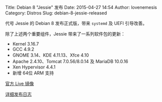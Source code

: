 Title: Debian 8 "Jessie" 发布
Date: 2015-04-27 14:54
Author: lovenemesis
Category: Distros
Slug: debian-8-jessie-released

代号 Jessie 的 Debian 8 发布正式版，带来 `systemd` 及 UEFI 引导改善。

<!-- PELICAN_END_SUMMARY -->

除了上述两个重要组件，Jessie 带来了一系列软件包的更新：

* Kernel 3.16.7  
* GCC 4.9.2  
* GNOME 3.14、KDE 4.11.13、Xfce 4.10  
* Apache 2.4.10、Tomcat 7.0.56/8.0.14 及 MariaDB 10.0.16  
* Xen Hypervisor 4.4.1  
* 新增 64位 ARM 支持

[官方 Live 镜像](http://live.debian.net/)

[详细发布日志](https://www.debian.org/releases/jessie/releasenotes)

